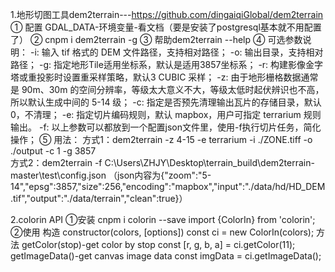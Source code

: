 1.地形切图工具dem2terrain---<https://github.com/dingaiqiGlobal/dem2terrain>
    ① 配置 GDAL_DATA-环境变量-看文档（要是安装了postgresql基本就不用配置了）
    ② cnpm i dem2terrain -g
    ③ 帮助dem2terrain --help
    ④ 可选参数说明：
        -i: 输入 tif 格式的 DEM 文件路径，支持相对路径；
        -o: 输出目录，支持相对路径；
        -g: 指定地形Tile适用坐标系，默认是适用3857坐标系；
        -r: 构建影像金字塔或重投影时设置重采样策略，默认3 CUBIC 采样；
        -z: 由于地形栅格数据通常是 90m、30m 的空间分辨率，等级太大意义不大，等级太低时起伏辨识也不高，所以默认生成中间的 5-14 级；
        -c: 指定是否预先清理输出瓦片的存储目录，默认0，不清理；
        -e: 指定切片编码规则，默认 mapbox，用户可指定 terrarium 规则输出。
        -f: 以上参数可以都放到一个配置json文件里，使用-f执行切片任务，简化操作；
    ⑤ 用法：
        方式1：dem2terrain -z 4-15 -e terrarium -i ./ZONE.tiff -o ./output -c 1 -g 3857  
        方式2：dem2terrain -f C:\Users\ZHJY\Desktop\terrain_build\dem2terrain-master\test\config.json
                （json内容为{"zoom":"5-14","epsg":3857,"size":256,"encoding":"mapbox","input":"./data/hd/HD_DEM.tif","output":"./data/terrain","clean":true}）


2.colorin  API
    ①安装
    cnpm i colorin --save
    import {ColorIn} from 'colorin';
    ②使用
    构造
    constructor(colors, [options])
        const ci = new ColorIn(colors);
    方法
    getColor(stop)-get color by stop
        const [r, g, b, a] = ci.getColor(11);
    getImageData()-get canvas image data
        const imgData = ci.getImageData();
